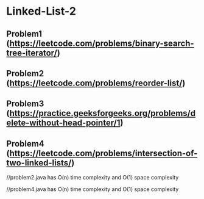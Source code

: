 # Linked-List-2

## Problem1 (https://leetcode.com/problems/binary-search-tree-iterator/)

## Problem2 (https://leetcode.com/problems/reorder-list/)

## Problem3 (https://practice.geeksforgeeks.org/problems/delete-without-head-pointer/1)

## Problem4  (https://leetcode.com/problems/intersection-of-two-linked-lists/)




//problem2.java has O(n) time complexity and O(1) space complexity



//problem4.java has O(n) time complexity and O(1) space complexity